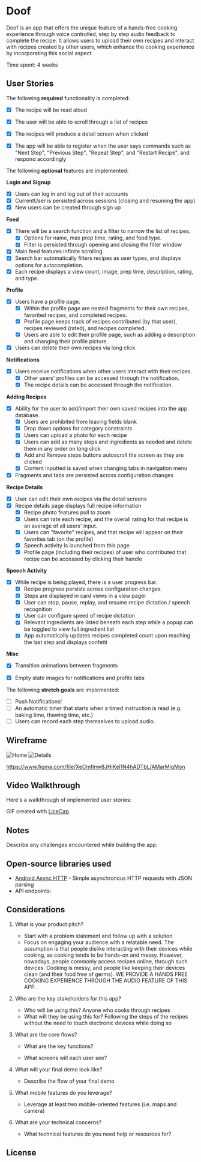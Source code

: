# Doof

Doof is an app that offers the unique feature of a hands-free cooking experience through voice controlled, step by step audio feedback to complete the recipe. It allows users to upload their own recipes and interact with recipes created by other users, which enhance the cooking experience by incorporating this social aspect.

Time spent: 4 weeks

## User Stories

The following **required** functionality is completed:

* [x] The recipe will be read aloud
* [x] The user will be able to scroll through a list of recipes
* [x] The recipes will produce a detail screen when clicked
* [x] The app will be able to register when the user says commands such as "Next Step", "Previous Step", "Repeat Step", and "Restart Recipe", and respond accordingly


The following **optional** features are implemented:

**Login and Signup**
* [x] Users can log in and log out of their accounts
* [x] CurrentUser is persisted across sessions (closing and resuming the app)
* [x] New users can be created through sign up

**Feed**
* [x] There will be a search function and a filter to narrow the list of recipes.
  * [x] Options for name, max prep time, rating, and food type.
  * [x] Filter is persisted through opening and closing the filter window
* [x] Main feed features infinite scrolling.
* [x] Search bar automatically filters recipes as user types, and displays options for autocompletion.
* [x] Each recipe displays a view count, image, prep time, description, rating, and type.

**Profile**
* [x] Users have a profile page.
  * [x] Within the profile page are nested fragments for their own recipes, favorited recipes, and completed recipes.
  * [x] Profile page keeps track of recipes contributed (by that user), recipes reviewed (rated), and recipes completed.
  * [x] Users are able to edit their profile page, such as adding a description and changing their profile picture.
* [x] Users can delete their own recipes via long click
  
**Notifications**
* [x] Users receive notifications when other users interact with their recipes.
  * [x] Other users' profiles can be accessed through the notification.
  * [x] The recipe details can be accessed through the notification.

**Adding Recipes**
* [x] Ability for the user to add/import their own saved recipes into the app database.
  * [x] Users are prohibited from leaving fields blank
  * [x] Drop down options for category constraints
  * [x] Users can upload a photo for each recipe
  * [x] Users can add as many steps and ingredients as needed and delete them in any order on long click
  * [x] Add and Remove steps buttons autoscroll the screen as they are clicked
  * [x] Content inputted is saved when changing tabs in navigation menu
* [x] Fragments and tabs are persisted across configuration changes

**Recipe Details**
* [x] User can edit their own recipes via the detail screens
* [x] Recipe details page displays full recipe information
  * [x] Recipe photo features pull to zoom
  * [x] Users can rate each recipe, and the overall rating for that recipe is an average of all users' input.
  * [x] Users can "favorite" recipes, and that recipe will appear on their favorites tab (on the profile)
  * [x] Speech activity is launched from this page
  * [x] Profile page (including their recipes) of user who contributed that recipe can be accessed by clicking their handle
  
**Speech Activity**
* [x] While recipe is being played, there is a user progress bar.
  * [x] Recipe progress persists across configuration changes
  * [x] Steps are displayed in card views in a view pager
  * [x] User can stop, pause, replay, and resume recipe dictation / speech recognition
  * [x] User can configure speed of recipe dictation
  * [x] Relevant ingredients are listed beneath each step while a popup can be toggled to view full ingredient list
  * [x] App automatically updates recipes completed count upon reaching the last step and displays confetti
  
**Misc**
* [x] Transition animations between fragments
* [x] Empty state images for notifications and profile tabs


The following **stretch goals** are implemented:

* [ ] Push Notifications!
* [ ] An automatic timer that starts when a timed instruction is read (e.g. baking time, thawing time, etc.)
* [ ] Users can record each step themselves to upload audio.

## Wireframe
![Home](Home.png) ![Details](Details.png)

https://www.figma.com/file/XeCmflnw8JHiKel1N4hADTbL/AMarMigMon


## Video Walkthrough

Here's a walkthrough of implemented user stories:



GIF created with [LiceCap](http://www.cockos.com/licecap/).

## Notes

Describe any challenges encountered while building the app:


## Open-source libraries used

- [Android Async HTTP](https://github.com/loopj/android-async-http) - Simple asynchronous HTTP requests with JSON parsing
- API endpoints: 


## Considerations
1. What is your product pitch?
   - Start with a problem statement and follow up with a solution.
   - Focus on engaging your audience with a relatable need.
   The assumption is that people dislike interacting with their devices while cooking, as cooking tends to be hands-on and messy. However, nowadays, people commonly access recipes online, through such devices.
   Cooking is messy, and people like keeping their devices clean (and their food free of germs).
   WE PROVIDE A HANDS FREE COOKING EXPERIENCE THROUGH THE AUDIO FEATURE OF THIS APP.
   
2. Who are the key stakeholders for this app?
   - Who will be using this?
     Anyone who cooks through recipes
   - What will they be using this for?
     Following the steps of the recipes without the need to touch electronic devices while doing so
   
3. What are the core flows?
   - What are the key functions?
     
   - What screens will each user see?
   
4. What will your final demo look like?
   - Describe the flow of your final demo
   
5. What mobile features do you leverage?
   - Leverage at least two mobile-oriented features (i.e. maps and camera)
   
6. What are your technical concerns?
   - What technical features do you need help or resources for?

## License

